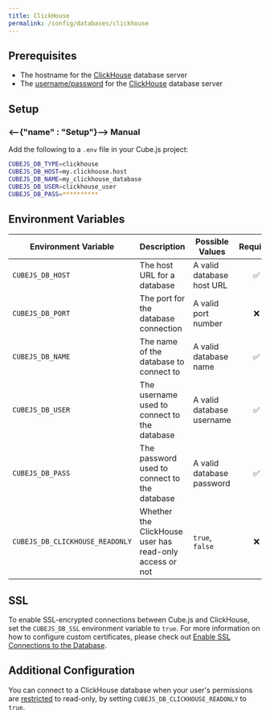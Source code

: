 ```yaml
---
title: ClickHouse
permalink: /config/databases/clickhouse
---
```


## Prerequisites

- The hostname for the [ClickHouse][clickhouse] database server
- The [username/password][clickhouse-docs-users] for the
  [ClickHouse][clickhouse] database server

## Setup

### <--{"name" : "Setup"}-->  Manual

Add the following to a `.env` file in your Cube.js project:

```bash
CUBEJS_DB_TYPE=clickhouse
CUBEJS_DB_HOST=my.clickhouse.host
CUBEJS_DB_NAME=my_clickhouse_database
CUBEJS_DB_USER=clickhouse_user
CUBEJS_DB_PASS=**********
```

## Environment Variables

| Environment Variable            | Description                                             | Possible Values           | Required |
| ------------------------------- | ------------------------------------------------------- | ------------------------- | :------: |
| `CUBEJS_DB_HOST`                | The host URL for a database                             | A valid database host URL |    ✅    |
| `CUBEJS_DB_PORT`                | The port for the database connection                    | A valid port number       |    ❌    |
| `CUBEJS_DB_NAME`                | The name of the database to connect to                  | A valid database name     |    ✅    |
| `CUBEJS_DB_USER`                | The username used to connect to the database            | A valid database username |    ✅    |
| `CUBEJS_DB_PASS`                | The password used to connect to the database            | A valid database password |    ✅    |
| `CUBEJS_DB_CLICKHOUSE_READONLY` | Whether the ClickHouse user has read-only access or not | `true`, `false`           |    ❌    |

## SSL

To enable SSL-encrypted connections between Cube.js and ClickHouse, set the
`CUBEJS_DB_SSL` environment variable to `true`. For more information on how to
configure custom certificates, please check out [Enable SSL Connections to the
Database][ref-recipe-enable-ssl].

## Additional Configuration

You can connect to a ClickHouse database when your user's permissions are
[restricted][clickhouse-readonly] to read-only, by setting
`CUBEJS_DB_CLICKHOUSE_READONLY` to `true`.

[clickhouse]: https://clickhouse.tech/
[clickhouse-docs-users]:
  https://clickhouse.tech/docs/en/operations/settings/settings-users/
[clickhouse-readonly]:
  https://clickhouse.tech/docs/en/operations/settings/permissions-for-queries/#settings_readonly
[ref-recipe-enable-ssl]: /recipes/enable-ssl-connections-to-database
